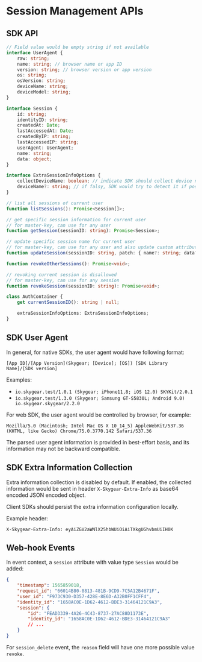 # Session Management APIs

## SDK API
```typescript
// Field value would be empty string if not available
interface UserAgent {
    raw: string;
    name: string; // browser name or app ID
    version: string; // browser version or app version
    os: string;
    osVersion: string;
    deviceName: string;
    deviceModel: string;
}

interface Session {
    id: string;
    identityID: string;
    createdAt: Date;
    lastAccessedAt: Date;
    createdByIP: string;
    lastAccessedIP: string;
    userAgent: UserAgent;
    name: string;
    data: object;
}

interface ExtraSessionInfoOptions {
    collectDeviceName: boolean; // indicate SDK should collect device name information
    deviceName?: string; // if falsy, SDK would try to detect it if possible
}

// list all sessions of current user
function listSessions(): Promise<Session[]>;

// get specific session information for current user
// for master-key, can use for any user
function getSession(sessionID: string): Promise<Session>;

// update specific session name for current user
// for master-key, can use for any user and also update custom attributes
function updateSession(sessionID: string, patch: { name?: string; data?: JSONObject }): Promise<void>;

function revokeOtherSessions(): Promise<void>;

// revoking current session is disallowed
// for master-key, can use for any session
function revokeSession(sessionID: string): Promise<void>;

class AuthContainer {
    get currentSessionID(): string | null;

    extraSessionInfoOptions: ExtraSessionInfoOptions;
}
```

## SDK User Agent

In general, for native SDKs, the user agent would have following format:
```
[App ID]/[App Version](Skygear; [Device]; [OS]) [SDK Library Name]/[SDK version]
```

Examples:
- `io.skygear.test/1.0.1 (Skygear; iPhone11,8; iOS 12.0) SKYKit/2.0.1`
- `io.skygear.test/1.3.0 (Skygear; Samsung GT-S5830L; Android 9.0) io.skygear.skygear/2.2.0`

For web SDK, the user agent would be controlled by browser, for example:

`Mozilla/5.0 (Macintosh; Intel Mac OS X 10_14_5) AppleWebKit/537.36 (KHTML, like Gecko) Chrome/75.0.3770.142 Safari/537.36`

The parsed user agent information is provided in best-effort basis, and its
information may not be backward compatible.


## SDK Extra Information Collection
Extra information collection is disabled by default. If enabled, the collected
information would be sent in header `X-Skygear-Extra-Info` as base64 encoded JSON encoded object.

Client SDKs should persist the extra information configuration locally.

Example header:
```
X-Skygear-Extra-Info: eyAiZGV2aWNlX25hbWUiOiAiTXkgUGhvbmUiIH0K
```

## Web-hook Events
In event context, a `session` attribute with value type `Session` would be
added:
```json
{
    "timestamp": 1565859018,
    "request_id": "66014B80-0813-481B-9CD9-7C5A12B4671F",
    "user_id": "F973C930-D357-428E-8E6D-A32B0FF1CFF4",
    "identity_id": "1658AC0E-1D62-4612-BDE3-31464121C9A3",
    "session": {
        "id": "FEAD3339-4A26-4C43-8737-27AC88D1173E",
        "identity_id": "1658AC0E-1D62-4612-BDE3-31464121C9A3"
        // ...
    }
}
```

For `session_delete` event, the `reason` field will have one more possible
value `revoke`.


